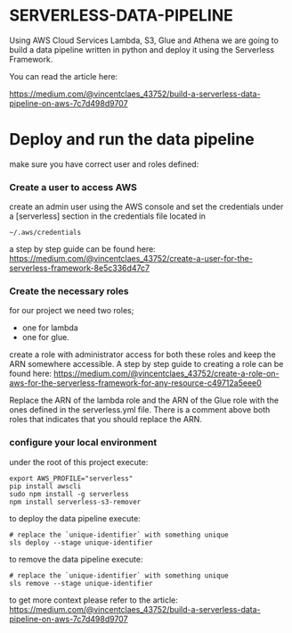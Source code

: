 # SERVERLESS-DATA-PIPELINE

Using AWS Cloud Services Lambda, S3, Glue and Athena we are going to build a data pipeline written in python and deploy it using the Serverless Framework.

You can read the article here: 

https://medium.com/@vincentclaes_43752/build-a-serverless-data-pipeline-on-aws-7c7d498d9707

# Deploy and run the data pipeline

make sure you have correct user and roles defined:

### Create a user to access AWS

create an admin user using the AWS console and set the credentials under a [serverless] section in the credentials file located in 
    
    ~/.aws/credentials

a step by step guide can be found here: https://medium.com/@vincentclaes_43752/create-a-user-for-the-serverless-framework-8e5c336d47c7

### Create the necessary roles
for our project we need two roles; 
* one for lambda 
* one for glue.

create a role with administrator access for both these roles and keep the ARN somewhere accessible. 
A step by step guide to creating a role can be found here: https://medium.com/@vincentclaes_43752/create-a-role-on-aws-for-the-serverless-framework-for-any-resource-c49712a5eee0

Replace the ARN of the lambda role and the ARN of the Glue role with the ones defined in the serverless.yml file.
There is a comment above both roles that indicates that you should replace the ARN.

### configure your local environment

under the root of this project execute:

    export AWS_PROFILE="serverless"
    pip install awscli
    sudo npm install -g serverless
    npm install serverless-s3-remover
    
to deploy the data pipeline execute:

    # replace the `unique-identifier` with something unique
    sls deploy --stage unique-identifier
    
to remove the data pipeline execute:

    # replace the `unique-identifier` with something unique
    sls remove --stage unique-identifier
    
to get more context please refer to the article: https://medium.com/@vincentclaes_43752/build-a-serverless-data-pipeline-on-aws-7c7d498d9707
